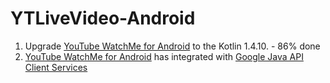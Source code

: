 # YTLiveVideo-Android

1. Upgrade  [YouTube WatchMe for Android](https://github.com/youtube/yt-watchme) to the Kotlin 1.4.10. - 86% done
2. [YouTube WatchMe for Android](https://github.com/youtube/yt-watchme) has integrated with [Google Java API Client Services](https://github.com/googleapis/google-api-java-client-services) 
